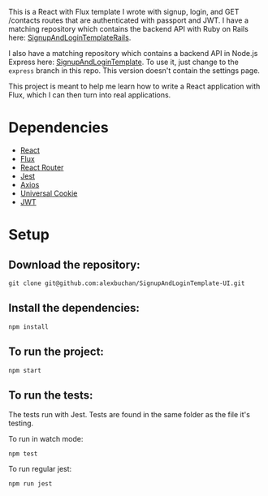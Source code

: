 This is a React with Flux template I wrote with signup, login, and GET /contacts routes that are authenticated with passport and JWT.
I have a matching repository which contains the backend API with Ruby on Rails here: [SignupAndLoginTemplateRails](https://github.com/alexbuchan/SignupAndLoginTemplateRails).

I also have a matching repository which contains a backend API in Node.js Express here: [SignupAndLoginTemplate](https://github.com/alexbuchan/SignupAndLoginTemplate). To use it, just change to the `express` branch in this repo. This version doesn't contain the settings page.

This project is meant to help me learn how to write a React application with Flux, which I can then turn into real applications.

# Dependencies

* [React](https://reactjs.org/)
* [Flux](https://facebook.github.io/flux/)
* [React Router](https://reacttraining.com/react-router/web/guides/quick-start)
* [Jest](https://jestjs.io/)
* [Axios](https://github.com/axios/axios)
* [Universal Cookie](https://www.npmjs.com/package/universal-cookie)
* [JWT](https://jwt.io/)

# Setup

## Download the repository:

`git clone git@github.com:alexbuchan/SignupAndLoginTemplate-UI.git`

## Install the dependencies:

`npm install`

## To run the project:

`npm start`

## To run the tests:

The tests run with Jest. Tests are found in the same folder as the file it's testing.

To run in watch mode:

`npm test`

To run regular jest:

`npm run jest`